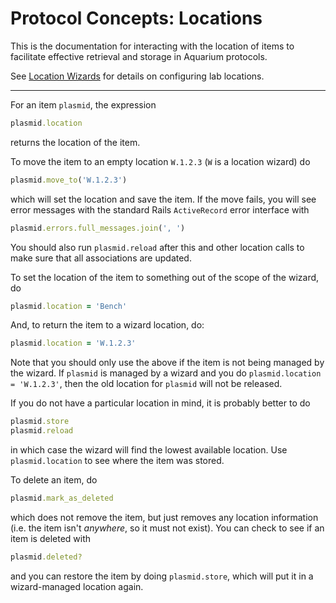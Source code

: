 # Protocol Concepts: Locations

This is the documentation for interacting with the location of items to facilitate effective retrieval and storage in Aquarium protocols.

See <a href="#" onclick="select('Lab Management','Location Wizards')">Location Wizards</a> for details on configuring lab locations.

---

For an item `plasmid`, the expression

```ruby
plasmid.location
```

returns the location of the item.

To move the item to an empty location `W.1.2.3` (`W` is a location wizard) do

```ruby
plasmid.move_to('W.1.2.3')
```

which will set the location and save the item.
If the move fails, you will see error messages with the standard Rails `ActiveRecord` error interface with

```ruby
plasmid.errors.full_messages.join(', ')
```

You should also run `plasmid.reload` after this and other location calls to make sure that all associations are updated.

To set the location of the item to something out of the scope of the wizard, do

```ruby
plasmid.location = 'Bench'
```

And, to return the item to a wizard location, do:

```ruby
plasmid.location = 'W.1.2.3'
```

Note that you should only use the above if the item is not being managed by the wizard.
If `plasmid` is managed by a wizard and you do `plasmid.location = 'W.1.2.3'`, then the old location for `plasmid` will not be released.

If you do not have a particular location in mind, it is probably better to do

```ruby
plasmid.store
plasmid.reload
```

in which case the wizard will find the lowest available location.
Use `plasmid.location` to see where the item was stored.

To delete an item, do

```ruby
plasmid.mark_as_deleted
```

which does not remove the item, but just removes any location information (i.e. the item isn't _anywhere_, so it must not exist).
You can check to see if an item is deleted with

```ruby
plasmid.deleted?
```

and you can restore the item by doing `plasmid.store`, which will put it in a wizard-managed location again.
